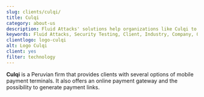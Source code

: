 ```yaml
---
slug: clients/culqi/
title: Culqi
category: about-us
description: Fluid Attacks' solutions help organizations like Culqi to identify security vulnerabilities in their systems and manage their attack surfaces.
keywords: Fluid Attacks, Security Testing, Client, Industry, Company, Organization, Pentesting, Ethical Hacking, Culqi
clientlogo: logo-culqi
alt: Logo Culqi
client: yes
filter: technology
---
```


**Culqi** is a Peruvian firm
that provides clients with several options of mobile payment terminals.
It also offers an online payment gateway
and the possibility to generate payment links.
